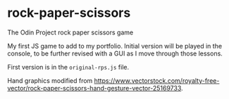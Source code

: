 # rock-paper-scissors
The Odin Project rock paper scissors game

My first JS game to add to my portfolio. Initial version will be played in the console, to be further revised with a  GUI as I move through those lessons.

First version is in the `original-rps.js` file.

Hand graphics modified from https://www.vectorstock.com/royalty-free-vector/rock-paper-scissors-hand-gesture-vector-25169733.